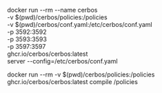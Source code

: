 docker run --rm --name cerbos \
  -v $(pwd)/cerbos/policies:/policies \
  -v $(pwd)/cerbos/conf.yaml:/etc/cerbos/conf.yaml \
  -p 3592:3592 \
  -p 3593:3593 \
  -p 3597:3597 \
  ghcr.io/cerbos/cerbos:latest \
  server --config=/etc/cerbos/conf.yaml


docker run --rm -v $(pwd)/cerbos/policies:/policies ghcr.io/cerbos/cerbos:latest compile /policies
